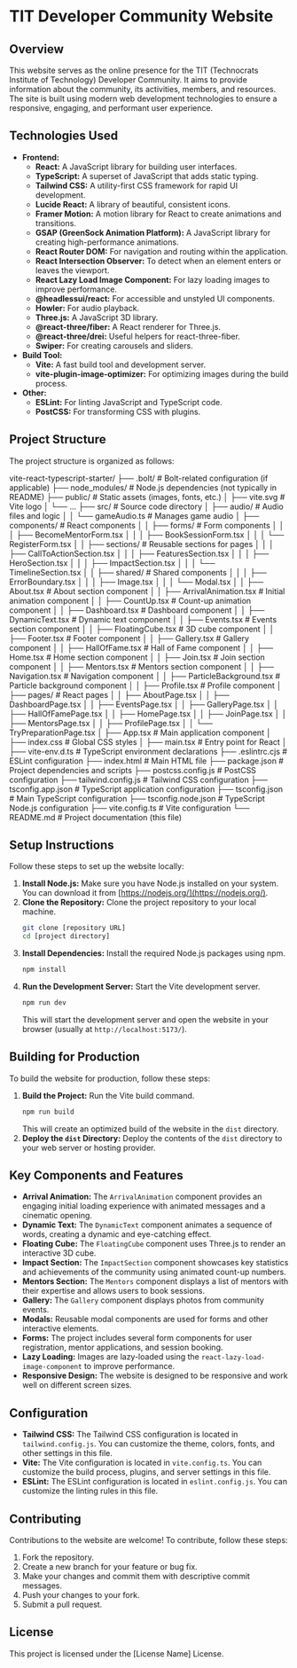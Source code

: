 # TIT Developer Community Website

## Overview

This website serves as the online presence for the TIT (Technocrats Institute of Technology) Developer Community. It aims to provide information about the community, its activities, members, and resources. The site is built using modern web development technologies to ensure a responsive, engaging, and performant user experience.

## Technologies Used

*   **Frontend:**
    *   **React:** A JavaScript library for building user interfaces.
    *   **TypeScript:** A superset of JavaScript that adds static typing.
    *   **Tailwind CSS:** A utility-first CSS framework for rapid UI development.
    *   **Lucide React:** A library of beautiful, consistent icons.
    *   **Framer Motion:** A motion library for React to create animations and transitions.
    *   **GSAP (GreenSock Animation Platform):** A JavaScript library for creating high-performance animations.
    *   **React Router DOM:** For navigation and routing within the application.
    *   **React Intersection Observer:** To detect when an element enters or leaves the viewport.
    *   **React Lazy Load Image Component:** For lazy loading images to improve performance.
    *   **@headlessui/react:** For accessible and unstyled UI components.
    *   **Howler:** For audio playback.
    *   **Three.js:** A JavaScript 3D library.
    *   **@react-three/fiber:** A React renderer for Three.js.
    *   **@react-three/drei:** Useful helpers for react-three-fiber.
    *   **Swiper:** For creating carousels and sliders.
*   **Build Tool:**
    *   **Vite:** A fast build tool and development server.
    *   **vite-plugin-image-optimizer:** For optimizing images during the build process.
*   **Other:**
    *   **ESLint:** For linting JavaScript and TypeScript code.
    *   **PostCSS:** For transforming CSS with plugins.

## Project Structure

The project structure is organized as follows:

vite-react-typescript-starter/
├── .bolt/                     # Bolt-related configuration (if applicable)
├── node_modules/              # Node.js dependencies (not typically in README)
├── public/                    # Static assets (images, fonts, etc.)
│   ├── vite.svg               # Vite logo
│   └── ...
├── src/                       # Source code directory
│   ├── audio/                 # Audio files and logic
│   │   └── gameAudio.ts       # Manages game audio
│   ├── components/            # React components
│   │   ├── forms/             # Form components
│   │   │   ├── BecomeMentorForm.tsx
│   │   │   ├── BookSessionForm.tsx
│   │   │   └── RegisterForm.tsx
│   │   ├── sections/          # Reusable sections for pages
│   │   │   ├── CallToActionSection.tsx
│   │   │   ├── FeaturesSection.tsx
│   │   │   ├── HeroSection.tsx
│   │   │   ├── ImpactSection.tsx
│   │   │   └── TimelineSection.tsx
│   │   ├── shared/            # Shared components
│   │   │   ├── ErrorBoundary.tsx
│   │   │   ├── Image.tsx
│   │   │   └── Modal.tsx
│   │   ├── About.tsx            # About section component
│   │   ├── ArrivalAnimation.tsx # Initial animation component
│   │   ├── CountUp.tsx          # Count-up animation component
│   │   ├── Dashboard.tsx        # Dashboard component
│   │   ├── DynamicText.tsx      # Dynamic text component
│   │   ├── Events.tsx           # Events section component
│   │   ├── FloatingCube.tsx     # 3D cube component
│   │   ├── Footer.tsx           # Footer component
│   │   ├── Gallery.tsx          # Gallery component
│   │   ├── HallOfFame.tsx       # Hall of Fame component
│   │   ├── Home.tsx             # Home section component
│   │   ├── Join.tsx             # Join section component
│   │   ├── Mentors.tsx          # Mentors section component
│   │   ├── Navigation.tsx       # Navigation component
│   │   ├── ParticleBackground.tsx # Particle background component
│   │   ├── Profile.tsx          # Profile component
│   ├── pages/                 # React pages
│   │   ├── AboutPage.tsx
│   │   ├── DashboardPage.tsx
│   │   ├── EventsPage.tsx
│   │   ├── GalleryPage.tsx
│   │   ├── HallOfFamePage.tsx
│   │   ├── HomePage.tsx
│   │   ├── JoinPage.tsx
│   │   ├── MentorsPage.tsx
│   │   ├── ProfilePage.tsx
│   │   └── TryPreparationPage.tsx
│   ├── App.tsx                # Main application component
│   ├── index.css              # Global CSS styles
│   ├── main.tsx               # Entry point for React
│   ├── vite-env.d.ts          # TypeScript environment declarations
├── .eslintrc.cjs            # ESLint configuration
├── index.html               # Main HTML file
├── package.json             # Project dependencies and scripts
├── postcss.config.js        # PostCSS configuration
├── tailwind.config.js       # Tailwind CSS configuration
├── tsconfig.app.json        # TypeScript application configuration
├── tsconfig.json            # Main TypeScript configuration
├── tsconfig.node.json       # TypeScript Node.js configuration
├── vite.config.ts           # Vite configuration
└── README.md                # Project documentation (this file)



## Setup Instructions

Follow these steps to set up the website locally:

1.  **Install Node.js:** Make sure you have Node.js installed on your system. You can download it from [https://nodejs.org/](https://nodejs.org/).
2.  **Clone the Repository:** Clone the project repository to your local machine.
    ```bash
    git clone [repository URL]
    cd [project directory]
    ```
3.  **Install Dependencies:** Install the required Node.js packages using npm.
    ```bash
    npm install
    ```
4.  **Run the Development Server:** Start the Vite development server.
    ```bash
    npm run dev
    ```
    This will start the development server and open the website in your browser (usually at `http://localhost:5173/`).

## Building for Production

To build the website for production, follow these steps:

1.  **Build the Project:** Run the Vite build command.
    ```bash
    npm run build
    ```
    This will create an optimized build of the website in the `dist` directory.
2.  **Deploy the `dist` Directory:** Deploy the contents of the `dist` directory to your web server or hosting provider.

## Key Components and Features

*   **Arrival Animation:** The `ArrivalAnimation` component provides an engaging initial loading experience with animated messages and a cinematic opening.
*   **Dynamic Text:** The `DynamicText` component animates a sequence of words, creating a dynamic and eye-catching effect.
*   **Floating Cube:** The `FloatingCube` component uses Three.js to render an interactive 3D cube.
*   **Impact Section:** The `ImpactSection` component showcases key statistics and achievements of the community using animated count-up numbers.
*   **Mentors Section:** The `Mentors` component displays a list of mentors with their expertise and allows users to book sessions.
*   **Gallery:** The `Gallery` component displays photos from community events.
*   **Modals:** Reusable modal components are used for forms and other interactive elements.
*   **Forms:** The project includes several form components for user registration, mentor applications, and session booking.
*   **Lazy Loading:** Images are lazy-loaded using the `react-lazy-load-image-component` to improve performance.
*   **Responsive Design:** The website is designed to be responsive and work well on different screen sizes.

## Configuration

*   **Tailwind CSS:** The Tailwind CSS configuration is located in `tailwind.config.js`. You can customize the theme, colors, fonts, and other settings in this file.
*   **Vite:** The Vite configuration is located in `vite.config.ts`. You can customize the build process, plugins, and server settings in this file.
*   **ESLint:** The ESLint configuration is located in `eslint.config.js`. You can customize the linting rules in this file.

## Contributing

Contributions to the website are welcome! To contribute, follow these steps:

1.  Fork the repository.
2.  Create a new branch for your feature or bug fix.
3.  Make your changes and commit them with descriptive commit messages.
4.  Push your changes to your fork.
5.  Submit a pull request.

## License

This project is licensed under the [License Name] License.



